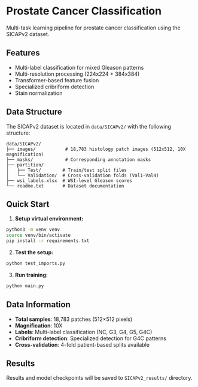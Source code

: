 # Prostate Cancer Classification

Multi-task learning pipeline for prostate cancer classification using the SICAPv2 dataset.

## Features
- Multi-label classification for mixed Gleason patterns
- Multi-resolution processing (224x224 + 384x384)
- Transformer-based feature fusion
- Specialized cribriform detection
- Stain normalization

## Data Structure

The SICAPv2 dataset is located in `data/SICAPv2/` with the following structure:
```
data/SICAPv2/
├── images/           # 18,783 histology patch images (512x512, 10X magnification)
├── masks/            # Corresponding annotation masks
├── partition/
│   ├── Test/        # Train/test split files
│   └── Validation/  # Cross-validation folds (Val1-Val4)
├── wsi_labels.xlsx  # WSI-level Gleason scores
└── readme.txt       # Dataset documentation
```

## Quick Start

1. **Setup virtual environment:**
```bash
python3 -m venv venv
source venv/bin/activate
pip install -r requirements.txt
```

2. **Test the setup:**
```bash
python test_imports.py
```

3. **Run training:**
```bash
python main.py
```

## Data Information

- **Total samples**: 18,783 patches (512×512 pixels)
- **Magnification**: 10X
- **Labels**: Multi-label classification (NC, G3, G4, G5, G4C)
- **Cribriform detection**: Specialized detection for G4C patterns
- **Cross-validation**: 4-fold patient-based splits available

## Results

Results and model checkpoints will be saved to `SICAPv2_results/` directory.
